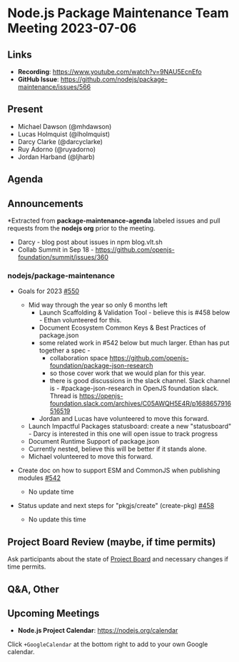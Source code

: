 # Node.js  Package Maintenance Team Meeting 2023-07-06

## Links

* **Recording**:  <https://www.youtube.com/watch?v=9NAU5EcnEfo>
* **GitHub Issue**: <https://github.com/nodejs/package-maintenance/issues/566>

## Present

* Michael Dawson (@mhdawson)
* Lucas Holmquist (@lholmquist)
* Darcy Clarke (@darcyclarke)
* Ruy Adorno  (@ruyadorno)
* Jordan Harband (@ljharb)

## Agenda

## Announcements

*Extracted from **package-maintenance-agenda** labeled issues and pull requests from the **nodejs org** prior to the meeting.

* Darcy - blog post about issues in npm blog.vlt.sh
* Collab Summit in Sep 18 - <https://github.com/openjs-foundation/summit/issues/360>

### nodejs/package-maintenance

* Goals for 2023 [#550](https://github.com/nodejs/package-maintenance/issues/550)
  * Mid way through the year so only 6 months left
    * Launch Scaffolding & Validation Tool - believe this is #458 below - Ethan volunteered for this.
    * Document Ecosystem Common Keys & Best Practices of package.json
    * some related work in #542 below but much larger. Ethan has put together a spec -  
      * collaboration space <https://github.com/openjs-foundation/package-json-research>  
      * so those cover work that we would plan for this year.
      * there is good discussions in the slack channel.  Slack
        channel is - #package-json-research in OpenJS foundation slack. Thread is
        <https://openjs-foundation.slack.com/archives/C05AWQH5E4R/p1688657916516519>
    * Jordan and Lucas have volunteered to move this forward.
  * Launch Impactful Packages statusboard: create a new "statusboard" - Darcy is interested
    in this one will open issue to track progress
  * Document Runtime Support of package.json
  * Currently nested, believe this will be better if it stands alone.  
  * Michael volunteered to move this forward.

* Create doc on how to support ESM and CommonJS when publishing modules [#542](https://github.com/nodejs/package-maintenance/issues/542)
  * No update time
* Status update and next steps for "pkgjs/create" (create-pkg) [#458](https://github.com/nodejs/package-maintenance/issues/458)
  * No update this time

## Project Board Review (maybe, if time permits)

Ask participants about the state of [Project Board](https://github.com/nodejs/package-maintenance/projects/1) and necessary changes if time permits.

## Q&A, Other

## Upcoming Meetings

* **Node.js Project Calendar**: <https://nodejs.org/calendar>

Click `+GoogleCalendar` at the bottom right to add to your own Google calendar.
